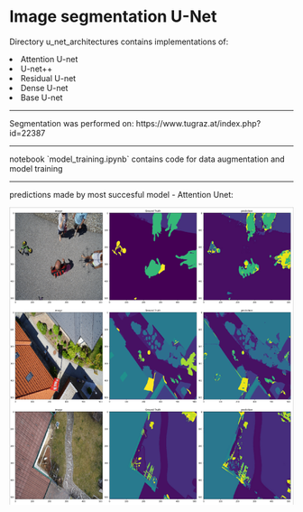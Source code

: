 # Image segmentation U-Net

Directory u_net_architectures contains implementations of:

<li> Attention U-net
<li> U-net++
<li> Residual U-net
<li> Dense U-net
<li> Base U-net

<hr>
Segmentation was performed on: https://www.tugraz.at/index.php?id=22387

<hr>
notebook `model_training.ipynb` contains code for data augmentation and model training 
<hr>
predictions made by most succesful model - Attention Unet:

![img](predictions.png)

